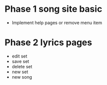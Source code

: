 # Phase 1 song site basic
- Implement help pages or remove menu item

# Phase 2 lyrics pages
- edit set
- save set
- delete set
- new set
- new song
